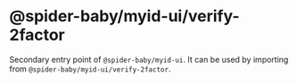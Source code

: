 # @spider-baby/myid-ui/verify-2factor

Secondary entry point of `@spider-baby/myid-ui`. It can be used by importing from `@spider-baby/myid-ui/verify-2factor`.
